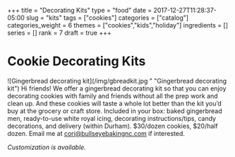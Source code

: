 +++
title = "Decorating Kits"
type = "food"
date = 2017-12-27T11:28:37-05:00
slug = "kits"
tags = ["cookies"]
categories = ["catalog"]
categories_weight = 6
themes = ["cookies","kids","holiday"]
ingredients = []
series = []
rank = 7
draft = true
+++

Cookie Decorating Kits
======================
![Gingerbread decorating kit](/img/gbreadkit.jpg " "Gingerbread decorating kit") Hi friends! We offer a gingerbread decorating kit so that you can enjoy decorating cookies with family and friends without all the prep work and clean up. And these cookies will taste a whole lot better than the kit you’d buy at the grocery or craft store. Included in your box: baked gingerbread men, ready-to-use white royal icing, decorating instructions/tips, candy decorations, and delivery (within Durham). $30/dozen cookies, $20/half dozen. Email me at cori@bullseyebakingnc.com if interested. 

*Customization is available.*




